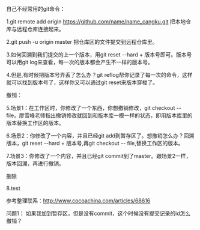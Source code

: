 自己不经常用的git命令：

1.git remote add origin https://github.com/name/name_cangku.git 把本地仓库与远程仓库连接起来。

2.git push -u origin master 把仓库区的文件提交到远程仓库里。

3.如何回溯到我们提交的上一个版本，用git reset --hard + 版本号即可。版本号可以用git log来查看，每一次的版本都会产生不一样的版本号。

4.但是,有时候把版本号弄丢了怎么办？git reflog帮你记录了每一次的命令，这样就可以找到版本号了，这样你又可以通过git reset来版本穿梭了。

撤销：

5.场景1：在工作区时，你修改了一个东西，你想撤销修改，git checkout -- file。廖雪峰老师指出撤销修改就回到和版本库一模一样的状态，即用版本库里的版本替换工作区的版本。

6.场景2：你修改了一个内容，并且已经git add到暂存区了。想撤销怎么办？回溯版本，git reset --hard + 版本号,再git checkout -- file,替换工作区的版本。

7.场景3：你修改了一个内容，并且已经git commit到了master。跟场景2一样，版本回溯，再进行撤销。


删除

8.test



参考整理联系：http://www.cocoachina.com/articles/68616


问题1： 如果我加到暂存区，但是没有commit，这个时候没有提交记录的id怎么撤销？


